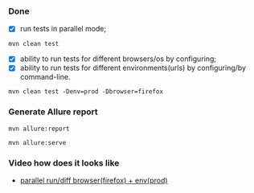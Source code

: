 ### Done

- [x] run tests in parallel mode;

```mvn clean test```

- [x] ability to run tests for different browsers/os by configuring;
- [x] ability to run tests for different environments(urls) by configuring/by command-line.

```mvn clean test -Denv=prod -Dbrowser=firefox``` 

### Generate Allure report 

```mvn allure:report```

```mvn allure:serve```

### Video how does it looks like

- [parallel run/diff browser(firefox) + env(prod)](https://monosnap.com/file/veYCgJGsbi9ov3s94j0eROYsPHmro2)

